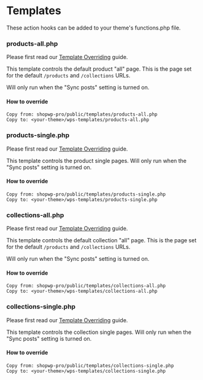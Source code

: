 # Templates

These action hooks can be added to your theme's functions.php file.

### products-all.php

Please first read our [Template Overriding](/guides/template-overriding.md) guide.

This template controls the default product "all" page. This is the page set for the default `/products` and `/collections` URLs.

Will only run when the "Sync posts" setting is turned on.

#### How to override

```
Copy from: shopwp-pro/public/templates/products-all.php
Copy to: <your-theme>/wps-templates/products-all.php
```

### products-single.php

Please first read our [Template Overriding](/guides/template-overriding.md) guide.

This template controls the product single pages. Will only run when the "Sync posts" setting is turned on.

#### How to override

```
Copy from: shopwp-pro/public/templates/products-single.php
Copy to: <your-theme>/wps-templates/products-single.php
```

### collections-all.php

Please first read our [Template Overriding](/guides/template-overriding.md) guide.

This template controls the default collection "all" page. This is the page set for the default `/products` and `/collections` URLs.

Will only run when the "Sync posts" setting is turned on.

#### How to override

```
Copy from: shopwp-pro/public/templates/collections-all.php
Copy to: <your-theme>/wps-templates/collections-all.php
```

### collections-single.php

Please first read our [Template Overriding](/guides/template-overriding.md) guide.

This template controls the collection single pages. Will only run when the "Sync posts" setting is turned on.

#### How to override

```
Copy from: shopwp-pro/public/templates/collections-single.php
Copy to: <your-theme>/wps-templates/collections-single.php
```
